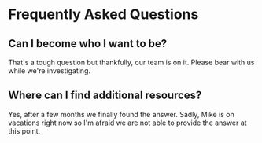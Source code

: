 # Frequently Asked Questions

## Can I become who I want to be?

That's a tough question but thankfully, our team is on it. Please bear with us while we're investigating.

## Where can I find additional resources?

Yes, after a few months we finally found the answer. Sadly, Mike is on vacations right now so I'm afraid we are not able to provide the answer at this point.



